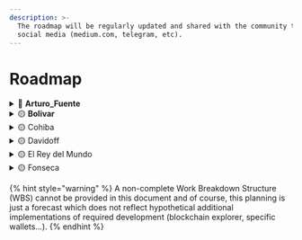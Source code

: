 ```yaml
---
description: >-
  The roadmap will be regularly updated and shared with the community through
  social media (medium.com, telegram, etc).
---
```


# Roadmap

<details>

<summary><span data-gb-custom-inline data-tag="emoji" data-code="1f535">🔵</span> <strong>Arturo_Fuente</strong></summary>

#### Tasks:

* Pitch deck
* Whitepaper
* Landing page
* Mint the token
* Waitlist / Whitelist
* Develop community & partnerships
* Pre-Seed / Private Sale #1

</details>

<details>

<summary><span data-gb-custom-inline data-tag="emoji" data-code="1f7e1">🟡</span> <strong>Bolivar</strong></summary>

#### Tasks:

* Airdrop #1
* Giveaway
* Private Sale #2
* Job Board (help Talents and Agents to find missions) — MVP
* Talents Finder (help Agents and Clients to find Talents) — MVP
* Token Holder Only, restrict access to POLN holder
* Develop community & partnerships
* **TESTNET** deployment

</details>

<details>

<summary><span data-gb-custom-inline data-tag="emoji" data-code="1f7e1">🟡</span> Cohiba</summary>

#### Tasks:

* Airdrops
* Public Sale
* Support Mission & Escrow, extend Bolivar\_1
* Support Stablecoins payment
* Support Basic Staking for Agents/Mentors
* Develop community & partnerships
* **MAINNET** deployment

</details>

<details>

<summary><span data-gb-custom-inline data-tag="emoji" data-code="1f7e1">🟡</span> Davidoff</summary>

#### **Tasks :**

* Extend Staking
* Support More Stablecoins
* Lending, POLN holder can lend to Stakers (Agents/Mentors)
* Support multiple Agents/Mentors inside a single Fellowship
* Training
* Helpdesk
* Develop community & partnerships
* Dispute Mediation

</details>

<details>

<summary><span data-gb-custom-inline data-tag="emoji" data-code="1f7e1">🟡</span> El Rey del Mundo</summary>

#### **Tasks :**

* Decentralized Development
* DAO
* Additional Plans
* Additional features
* Update protocol fees
* Hackathon, etc
* …

</details>

<details>

<summary><span data-gb-custom-inline data-tag="emoji" data-code="1f7e1">🟡</span> Fonseca</summary>

#### **Tasks :**

* Application Specific Blockchain (ASBC)
* DAO
* Secured Non-Custodial Wallet
* Testnet
* Bridges
* New tokenomic: incentive PoS validators, etc.
* Hackathon, etc.
* …

</details>

{% hint style="warning" %}
A non-complete Work Breakdown Structure (WBS) cannot be provided in this document and of course, this planning is just a forecast which does not reflect hypothetical additional implementations of required development (blockchain explorer, specific wallets…).
{% endhint %}
